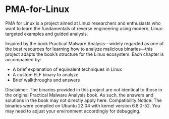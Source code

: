 # PMA-for-Linux

PMA for Linux is a project aimed at Linux researchers and enthusiasts who want to learn the fundamentals of reverse engineering using modern, Linux-targeted examples and guided analysis.

Inspired by the book Practical Malware Analysis—widely regarded as one of the best resources for learning how to analyze malicious binaries—this project adapts the book’s structure for the Linux ecosystem. Each chapter is accompanied by:

- A brief explanation of equivalent techniques in Linux
- A custom ELF binary to analyze
- Brief walkthroughs and answers

Disclaimer:
The binaries provided in this project are not identical to those in the original Practical Malware Analysis book. As such, the answers and solutions in the book may not directly apply here.
Compatibility Notice:
The binaries were compiled on Ubuntu 22.04 with kernel version 6.8.0-52. You may need to adjust your environment accordingly for debugging.
